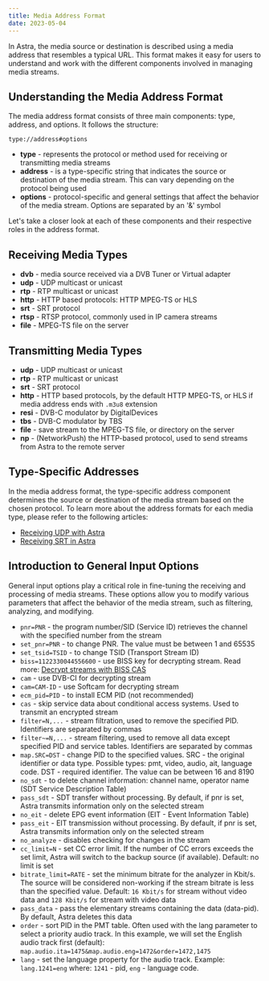 ```yaml
---
title: Media Address Format
date: 2023-05-04
---
```


In Astra, the media source or destination is described using a media address that resembles a typical URL. This format makes it easy for users to understand and work with the different components involved in managing media streams.

## Understanding the Media Address Format

The media address format consists of three main components: type, address, and options. It follows the structure:

```
type://address#options
```

* **type** - represents the protocol or method used for receiving or transmitting media streams
* **address** - is a type-specific string that indicates the source or destination of the media stream. This can vary depending on the protocol being used
* **options** - protocol-specific and general settings that affect the behavior of the media stream. Options are separated by an '&' symbol

Let's take a closer look at each of these components and their respective roles in the address format.

## Receiving Media Types

* **dvb** - media source received via a DVB Tuner or Virtual adapter
* **udp** - UDP multicast or unicast
* **rtp** - RTP multicast or unicast
* **http** - HTTP based protocols: HTTP MPEG-TS or HLS
* **srt** - SRT protocol
* **rtsp** - RTSP protocol, commonly used in IP camera streams
* **file** - MPEG-TS file on the server

## Transmitting Media Types

* **udp** - UDP multicast or unicast
* **rtp** - RTP multicast or unicast
* **srt** - SRT protocol
* **http** - HTTP based protocols, by the default HTTP MPEG-TS, or HLS if media address ends with `.m3u8` extension
* **resi** - DVB-C modulator by DigitalDevices
* **tbs** - DVB-C modulator by TBS
* **file** - save stream to the MPEG-TS file, or directory on the server
* **np** - (NetworkPush) the HTTP-based protocol, used to send streams from Astra to the remote server

## Type-Specific Addresses

In the media address format, the type-specific address component determines the source or destination of the media stream based on the chosen protocol. To learn more about the address formats for each media type, please refer to the following articles:

* [Receiving UDP with Astra](/en/article/receiving-udp-with-astra-1buay1c/)
* [Receiving SRT in Astra](/en/article/receiving-srt-in-astra-1xsa0zl/)

## Introduction to General Input Options

General input options play a critical role in fine-tuning the receiving and processing of media streams. These options allow you to modify various parameters that affect the behavior of the media stream, such as filtering, analyzing, and modifying.

* `pnr=PNR` - the program number/SID (Service ID) retrieves the channel with the specified number from the stream
* `set_pnr=PNR` - to change PNR. The value must be between 1 and 65535
* `set_tsid=TSID` - to change TSID (Transport Stream ID)
* `biss=1122330044556600` - use BISS key for decrypting stream. Read more: [Decrypt streams with BISS CAS](/en/article/decrypt-streams-with-biss-cas-1p1dt9e/)
* `cam` - use DVB-CI for decrypting stream
* `cam=CAM-ID` - use Softcam for decrypting stream
* `ecm_pid=PID` - to install ECM PID (not recommended)
* `cas` - skip service data about conditional access systems. Used to transmit an encrypted stream
* `filter=N,...` - stream filtration, used to remove the specified PID. Identifiers are separated by commas
* `filter~=N,...` - stream filtering, used to remove all data except specified PID and service tables. Identifiers are separated by commas
* `map.SRC=DST` - change PID to the specified values. SRC - the original identifier or data type. Possible types: pmt, video, audio, ait, language code. DST - required identifier. The value can be between 16 and 8190
* `no_sdt` - to delete channel information: channel name, operator name (SDT Service Description Table)
* `pass_sdt` - SDT transfer without processing. By default, if pnr is set, Astra transmits information only on the selected stream
* `no_eit` - delete EPG event information (EIT - Event Information Table)
* `pass_eit` - EIT transmission without processing. By default, if pnr is set, Astra transmits information only on the selected stream
* `no_analyze` - disables checking for changes in the stream
* `cc_limit=N` - set CC error limit. If the number of CC errors exceeds the set limit, Astra will switch to the backup source (if available). Default: no limit is set
* `bitrate_limit=RATE` - set the minimum bitrate for the analyzer in Kbit/s. The source will be considered non-working if the stream bitrate is less than the specified value. Default: `16 Kbit/s` for stream without video data and `128 Kbit/s` for stream with video data
* `pass_data` - pass the elementary streams containing the data (data-pid). By default, Astra deletes this data
* `order` - sort PID in the PMT table. Often used with the lang parameter to select a priority audio track. In this example, we will set the English audio track first (default): `map.audio.ita=1475&map.audio.eng=1472&order=1472,1475`
* `lang` - set the language property for the audio track. Example: `lang.1241=eng` where: `1241` - pid, `eng` - language code.
